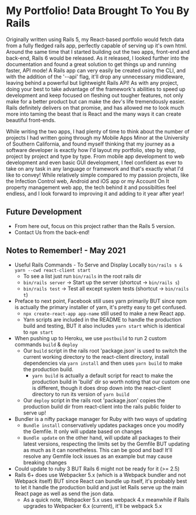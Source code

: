 # My Portfolio! Data Brought To You By Rails

Originally written using Rails 5, my React-based portfolio would fetch data from a fully fledged rails app, perfectly capable of serving up it's own html. Around the same time that I started building out the two apps, front-end and back-end, Rails 6 would be released. As it released, I looked further into the documentation and found a great solution to get things up and running faster, API mode! A Rails app can very easily be created using the CLI, and with the addition of the '--api' flag, it'll drop any unnecessary middleware, leaving behind a powerful but lightweight Rails API! As with any project, doing your best to take advantage of the framework's abilities to speed up development and keep focused on fleshing out tougher features, not only make for a better product but can make the dev's life tremendously easier. Rails definitely delivers on that promise, and has allowed me to look much more into taming the beast that is React and the many ways it can create beautiful front-ends. 

While writing the two apps, I had plenty of time to think about the number of projects I had written going through my Mobile Apps Minor at the University of Southern California, and found myself thinking that my journey as a software developer is exactly how I'd layout my portfolio, step by step, project by project and type by type. From mobile app development to web development and even basic GUI development, I feel confident as ever to take on any task in any language or framework and that's exactly what I'd like to convey! While relatively simple compared to my passion projects, like the Infection Control web, Android and iOS app or my Account On It property management web app, the tech behind it and possibilties feel endless, and I look forward to improving it and adding to it year after year!

## Future Development
- From here out, focus on this project rather than the Rails 5 version.  
- Contact Us from the back-end!

## Notes to Remember! - May 2021
- Useful Rails Commands - To Serve and Display Locally `bin/rails s & yarn --cwd react-client start`
  - To see a list just run `bin/rails` in the root rails dir
  - `bin/rails server` -> Start up the server (shortcut -> `bin/rails s`)
  - `bin/rails test` -> Test all except system tests (shortcut -> `bin/rails t`)
- Preface to next point, Facebook still uses yarn primarily BUT since npm is actually the primary installer of yarn, it's pretty easy to get confused. 
  - `npx create-react-app app-name` still used to make a new React app. 
  - Yarn scripts are included in the README to handle the production build and testing, BUT it also includes `yarn start` which is identical to `npm start` 
- When pushing up to Heroku, we use `postbuild` to run 2 custom commands `build` & `deploy`
  - Our `build` script in the rails root 'package.json' is used to switch the current working directory to the react-client directory, install dependencies via `yarn install` and then uses `yarn build` to make the production build.
      - `yarn build` is actually a default script for react to make the production build in 'build' dir so worth noting that our custom one is different, though it does drop down into the react-client directory to run its version of `yarn build`
  - Our `deploy` script in the rails root 'package.json' copies the production build dir from react-client into the rails public folder to serve up!
- Bundler is a nifty package manager for Ruby with two ways of updating
  - `Bundle install` conservatively updates packages once you modify the Gemfile. It only will update based on changes
  - `Bundle update` on the other hand, will update all packages to their latest versions, respecting the limits set by the Gemfile
    BUT updating as much as it can nonetheless. This can be good and bad! It'll resolve any Gemfile lock issues as an example but may cause breaking changes
- Could update to ruby 3 BUT Rails 6 might not be ready for it (>= 2.5)
- Rails 6+ does use Webpacker 5.x (which is a Webpack bundler and not Webpack itself) BUT since React can bundle up itself, it's probably best to let it handle the production build and just let Rails serve up the main React page as well as send the json data.
  - As a quick note, Webpacker 5.x uses webpack 4.x meanwhile if Rails upgrades to Webpacker 6.x (current), it'll be webpack 5.x